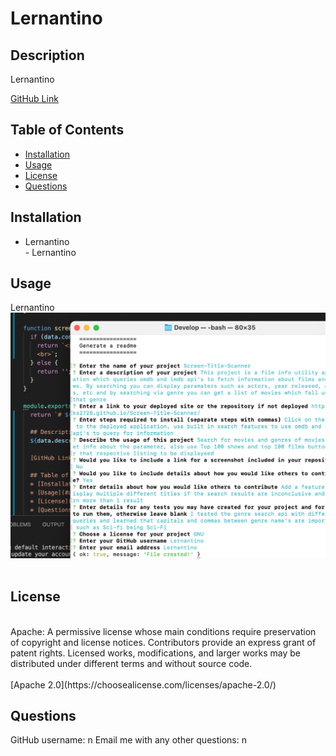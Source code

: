 # Lernantino  

  ## Description  
  Lernantino  
  
  [GitHub Link](Lernantino.https) 

  ## Table of Contents
  * [Installation](#installation)
  * [Usage](#usage)
  * [License](#license)
  * [Questions](#questions)
 
  ## Installation
  - Lernantino<br>- Lernantino
  
  ## Usage
  Lernantino
  <img src='../src/screenshot.png'></img> <br>
    <br>
  
  
  ## License 
  <br>
  Apache: A permissive license whose main conditions require preservation of copyright and license notices. Contributors provide an express grant of patent rights. Licensed works, modifications, and larger works may be distributed under different terms and without source code.<br>
  <br>
  [Apache 2.0](https://choosealicense.com/licenses/apache-2.0/)<br>
  
  ## Questions
  GitHub username: n
  Email me with any other questions: n<br>